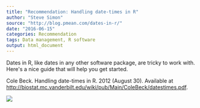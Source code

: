 ```yaml
---
title: "Recommendation: Handling date-times in R"
author: "Steve Simon"
source: "http://blog.pmean.com/dates-in-r/"
date: "2016-06-15"
categories: Recommendation
tags: Data management, R software
output: html_document
---
```


Dates in R, like dates in any other software package, are tricky to work
with. Here's a nice guide that will help you get started.

<!---More--->

Cole Beck. Handling date-times in R. 2012 (August 30). Available at
<http://biostat.mc.vanderbilt.edu/wiki/pub/Main/ColeBeck/datestimes.pdf>.

![](http://www.pmean.com/images/images/16/dates-in-r01.png)




